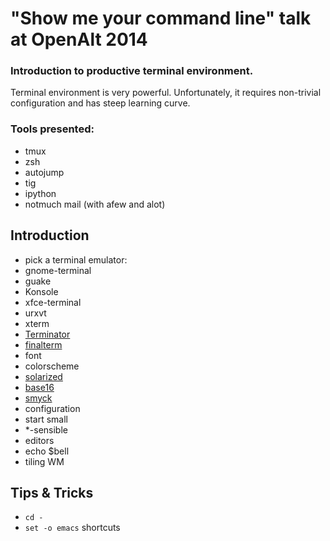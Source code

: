 "Show me your command line" talk at OpenAlt 2014
================================================

### Introduction to productive terminal environment.

Terminal environment is very powerful. Unfortunately, it requires non-trivial configuration and has steep learning curve.

### Tools presented:

 * tmux
 * zsh
 * autojump
 * tig
 * ipython
 * notmuch mail (with afew and alot)

## Introduction

 * pick a terminal emulator:
  * gnome-terminal
  * guake
  * Konsole
  * xfce-terminal
  * urxvt
  * xterm
  * [Terminator](http://gnometerminator.blogspot.cz/p/introduction.html)
  * [finalterm](https://github.com/p-e-w/finalterm)
 * font
 * colorscheme
  * [solarized](http://ethanschoonover.com/solarized)
  * [base16](https://github.com/chriskempson/base16-vim)
  * [smyck](http://color.smyck.org/)
 * configuration
  * start small
  * \*-sensible
 * editors
 * echo $bell
 * tiling WM

## Tips & Tricks

 * `cd -`
 * `set -o emacs` shortcuts
